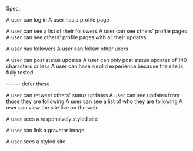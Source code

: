 Spec:

A user can log in
A user has a profile page

A user can see a list of their followers
A user can see others' profile pages
A user can see others' profile pages with all their updates

A user has followers
A user can follow other users

A user can post status updates
A user can only post status updates of 140 characters or less
A user can have a solid experience because the site is fully tested

------ defer these

A user can retweet others' status updates
A user can see updates from those they are following
A user can see a list of who they are following
A user can view the site live on the web

A user sees a responsively styled site

A user can link a gravatar image

A user sees a styled site
